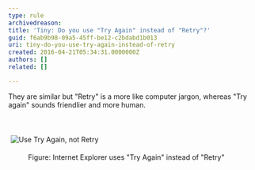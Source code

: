 ```yaml
---
type: rule
archivedreason: 
title: 'Tiny: Do you use "Try Again" instead of "Retry"?'
guid: f6ab9b98-09a5-45ff-be12-c2bdabd1b013
uri: tiny-do-you-use-try-again-instead-of-retry
created: 2016-04-21T05:34:31.0000000Z
authors: []
related: []

---
```



They are similar but &quot;Retry&quot; is a more&#160;like computer jargon, whereas &quot;Try again&quot; sounds friendlier and more human.&#160;<br>
<br><excerpt class='endintro'></excerpt><br>
<p class="ssw15-rteElement-GreyBox">​​​<img src="/PublishingImages/try-again-not-retry.gif" alt="Use Try Again, not Retry" style="margin&#58;5px;" /></p><dd class="ssw15-rteElement-FigureNormal">Figure&#58; Internet Explorer uses &quot;Try Again&quot; instead of &quot;Retry&quot;​<br></dd>


